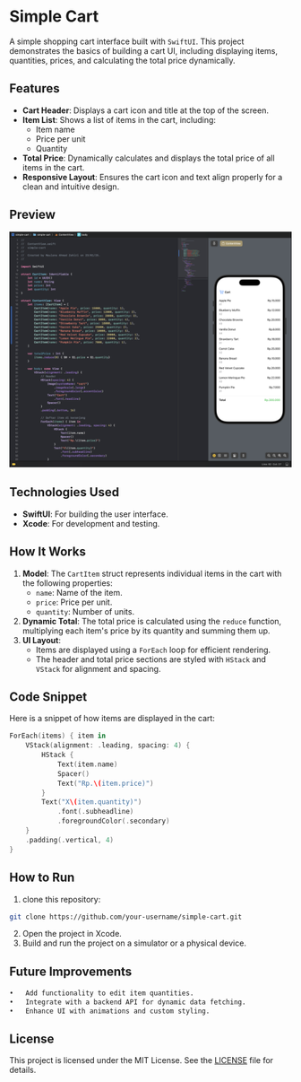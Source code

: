 # Simple Cart

A simple shopping cart interface built with `SwiftUI`. This project demonstrates the basics of building a cart UI, including displaying items, quantities, prices, and calculating the total price dynamically.

## Features

- **Cart Header**: Displays a cart icon and title at the top of the screen.
- **Item List**: Shows a list of items in the cart, including:
  - Item name
  - Price per unit
  - Quantity
- **Total Price**: Dynamically calculates and displays the total price of all items in the cart.
- **Responsive Layout**: Ensures the cart icon and text align properly for a clean and intuitive design.

## Preview

![Simple Cart Preview](/img/image.png)

## Technologies Used

- **SwiftUI**: For building the user interface.
- **Xcode**: For development and testing.

## How It Works

1. **Model**: The `CartItem` struct represents individual items in the cart with the following properties:
   - `name`: Name of the item.
   - `price`: Price per unit.
   - `quantity`: Number of units.
2. **Dynamic Total**: The total price is calculated using the `reduce` function, multiplying each item's price by its quantity and summing them up.
3. **UI Layout**:
   - Items are displayed using a `ForEach` loop for efficient rendering.
   - The header and total price sections are styled with `HStack` and `VStack` for alignment and spacing.

## Code Snippet

Here is a snippet of how items are displayed in the cart:

```swift
ForEach(items) { item in
    VStack(alignment: .leading, spacing: 4) {
        HStack {
            Text(item.name)
            Spacer()
            Text("Rp.\(item.price)")
        }
        Text("X\(item.quantity)")
            .font(.subheadline)
            .foregroundColor(.secondary)
    }
    .padding(.vertical, 4)
}
```

## How to Run

1. clone this repository:

```bash
git clone https://github.com/your-username/simple-cart.git
```

2. Open the project in Xcode.
3. Build and run the project on a simulator or a physical device.

## Future Improvements

    •	Add functionality to edit item quantities.
    •	Integrate with a backend API for dynamic data fetching.
    •	Enhance UI with animations and custom styling.

## License

This project is licensed under the MIT License. See the [LICENSE](https://gist.github.com/ckib16/8732561535ed766cd6b8) file for details.
